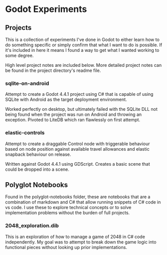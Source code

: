# Godot Experiments

## Projects

This is a collection of experiments I've done in Godot to either learn how to do something specific or simply confirm that what I want to do is possible. If it's included in here it means I found a way to get what I wanted working to some degree.

High level project notes are included below. More detailed project notes can be found in the project directory's readme file.

### sqlite-on-android

Attempt to create a Godot 4.4.1 project using C# that is capable of using SQLite with Android as the target deployment environment.

Worked perfectly on desktop, but ultimately failed with the SQLite DLL not being found when the project was run on Android and throwing an exception. Pivoted to LiteDB which ran flawlessly on first attempt.

### elastic-controls

Attempt to create a draggable Control node with triggerable behaviour based on node position against available travel allowances and elastic snapback behaviour on release.

Written against Godot 4.4.1 using GDScript. Creates a basic scene that could be dropped into a scene.

## Polyglot Notebooks

Found in the polyglot-notebooks folder, these are notebooks that are a combination of markdown and C# that allow running snippets of C# code in vs code. I use these to explore technical concepts or to solve implementation problems without the burden of full projects.

### 2048_exploration.dib

This is an exploration of how to manage a game of 2048 in C# code independently. My goal was to attempt to break down the game logic into functional pieces without looking up prior implementations.